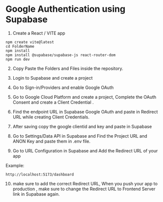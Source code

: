 # Google Authentication using Supabase

1. Create a React / VITE app

```
npm create vite@latest 
cd FolderName
npm install
npm install @supabase/supabase-js react-router-dom
npm run dev
```

2. Copy Paste the Folders and Files inside the repository.

3. Login to Supabase and create a project

4. Go to Sign-in/Providers and enable Google OAuth

5. Go to Google Cloud Platform and create a project, Complete the OAuth Consent and create a Client Credential .

6. Find the endpoint URL in Supabase Google OAuth and paste in Redirect URL while creating Client Credentials.

7. After saving copy the google clientid and key and paste in Supabase

8. Go to Settings/Data API in Supabase and Find the Project URL and ANON Key and paste them in .env file.

9. Go to URL Configuration in Supabase and Add the Redirect URL of your app 

Example:
```
http://localhost:5173/dashboard
``` 

10. make sure to add the correct Redirect URL, When you push your app to production , make sure to change the Redirect URL to Frontend Server link in Supabase again.

